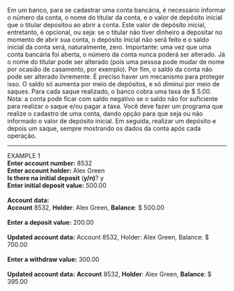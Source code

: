 Em um banco, para se cadastrar uma conta bancária, é necessário informar o número da conta, o nome do
titular da conta, e o valor de depósito inicial que o titular depositou ao abrir a conta. Este valor de depósito
inicial, entretanto, é opcional, ou seja: se o titular não tiver dinheiro a depositar no momento de abrir sua
conta, o depósito inicial não será feito e o saldo inicial da conta será, naturalmente, zero.
Importante: uma vez que uma conta bancária foi aberta, o número da conta nunca poderá ser alterado. Já
o nome do titular pode ser alterado (pois uma pessoa pode mudar de nome por ocasião de casamento, por
exemplo).
Por fim, o saldo da conta não pode ser alterado livremente. É preciso haver um mecanismo para proteger
isso. O saldo só aumenta por meio de depósitos, e só diminui por meio de saques. Para cada saque
realizado, o banco cobra uma taxa de $ 5.00. Nota: a conta pode ficar com saldo negativo se o saldo não for
suficiente para realizar o saque e/ou pagar a taxa.
Você deve fazer um programa que realize o cadastro de uma conta, dando opção para que seja ou não
informado o valor de depósito inicial. Em seguida, realizar um depósito e depois um saque, sempre
mostrando os dados da conta após cada operação.

***
EXAMPLE 1 <br>
**Enter account number:** 8532<br>
**Enter account holder:** Alex Green<br>
**Is there na initial deposit** (**y/n)**? y<br>
**Enter initial deposit value:** 500.00<br><br>
**Account data:**<br>
**Account** 8532, **Holder**: Alex Green, **Balance**: $ 500.00<br><br>
**Enter a deposit value:** 200.00<br><br>
**Updated account data:**
Account 8532, Holder: Alex Green, Balance: $ 700.00<br><br>
**Enter a withdraw value:** 300.00 <br><br>
**Updated account data:**
**Account** 8532, **Holder**: Alex Green, **Balance**: $ 395.00